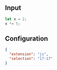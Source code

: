 
## Input
```javascript input
let x = 2;
x *= 5;
```

## Configuration
```json configuration
{
  "extension": "js",
  "selection": "17-17"
}
```
